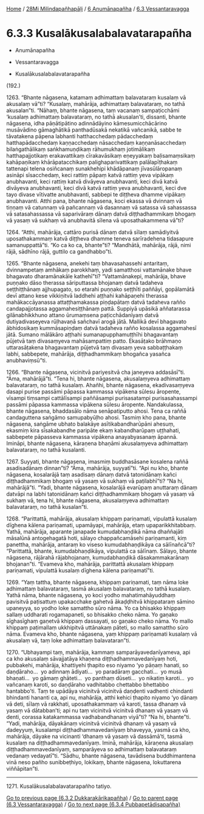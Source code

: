 
[Home](/) / [28Mi Milindapañhapāḷi](../...md) / [6 Anumānapañha](...md) / [6.3 Vessantaravagga](../28Mi/6/6.3.md)

# 6.3.3 Kusalākusalabalavatarapañha

* Anumānapañha

* Vessantaravagga

* Kusalākusalabalavatarapañha

(192.)

1263\. “Bhante nāgasena, katamaṃ adhimattaṃ balavataraṃ kusalaṃ vā akusalaṃ vā”ti? “Kusalaṃ, mahārāja, adhimattaṃ balavataraṃ, no tathā akusalan”ti. “Nāhaṃ, bhante nāgasena, taṃ vacanaṃ sampaṭicchāmi ‘kusalaṃ adhimattaṃ balavataraṃ, no tathā akusalan’ti, dissanti, bhante nāgasena, idha pāṇātipātino adinnādāyino kāmesumicchācārino musāvādino gāmaghātikā panthadūsakā nekatikā vañcanikā, sabbe te tāvatakena pāpena labhanti hatthacchedaṃ pādacchedaṃ hatthapādacchedaṃ kaṇṇacchedaṃ nāsacchedaṃ kaṇṇanāsacchedaṃ bilaṅgathālikaṃ saṅkhamuṇḍikaṃ rāhumukhaṃ jotimālikaṃ hatthapajjotikaṃ erakavattikaṃ cīrakavāsikaṃ eṇeyyakaṃ baḷisamaṃsikaṃ kahāpaṇikaṃ khārāpatacchikaṃ palighaparivattikaṃ palālapīṭhakaṃ tattenapi telena osiñcanaṃ sunakhehipi khādāpanaṃ jīvasūlāropanaṃ asināpi sīsacchedaṃ, keci rattiṃ pāpaṃ katvā rattiṃ yeva vipākaṃ anubhavanti, keci rattiṃ katvā divāyeva anubhavanti, keci divā katvā divāyeva anubhavanti, keci divā katvā rattiṃ yeva anubhavanti, keci dve tayo divase vītivatte anubhavanti, sabbepi te diṭṭheva dhamme vipākaṃ anubhavanti. Atthi pana, bhante nāgasena, koci ekassa vā dvinnaṃ vā tiṇṇaṃ vā catunnaṃ vā pañcannaṃ vā dasannaṃ vā satassa vā sahassassa vā satasahassassa vā saparivāraṃ dānaṃ datvā diṭṭhadhammikaṃ bhogaṃ vā yasaṃ vā sukhaṃ vā anubhavitā sīlena vā uposathakammena vā”ti?

1264\. “Atthi, mahārāja, cattāro purisā dānaṃ datvā sīlaṃ samādiyitvā uposathakammaṃ katvā diṭṭheva dhamme teneva sarīradehena tidasapure samanuppattā”ti. “Ko ca ko ca, bhante”ti? “Mandhātā, mahārāja, rājā, nimi rājā, sādhīno rājā, guttilo ca gandhabbo”ti.

1265\. “Bhante nāgasena, anekehi taṃ bhavasahassehi antaritaṃ, dvinnampetaṃ amhākaṃ parokkhaṃ, yadi samatthosi vattamānake bhave bhagavato dharamānakāle kathehī”ti? “Vattamānakepi, mahārāja, bhave puṇṇako dāso therassa sāriputtassa bhojanaṃ datvā tadaheva seṭṭhiṭṭhānaṃ ajjhupagato, so etarahi puṇṇako seṭṭhīti paññāyi, gopālamātā devī attano kese vikkiṇitvā laddhehi aṭṭhahi kahāpaṇehi therassa mahākaccāyanassa attaṭṭhamakassa piṇḍapātaṃ datvā tadaheva rañño candapajjotassa aggamahesiṭṭhānaṃ pattā. Suppiyā upāsikā aññatarassa gilānabhikkhuno attano ūrumaṃsena paṭicchādanīyaṃ datvā dutiyadivaseyeva rūḷhavaṇā sañchavī arogā jātā. Mallikā devī bhagavato ābhidosikaṃ kummāsapiṇḍaṃ datvā tadaheva rañño kosalassa aggamahesī jātā. Sumano mālākāro aṭṭhahi sumanapupphamuṭṭhīhi bhagavantaṃ pūjetvā taṃ divasaṃyeva mahāsampattiṃ patto. Ekasāṭako brāhmaṇo uttarasāṭakena bhagavantaṃ pūjetvā taṃ divasaṃ yeva sabbaṭṭhakaṃ labhi, sabbepete, mahārāja, diṭṭhadhammikaṃ bhogañca yasañca anubhaviṃsū”ti.

1266\. “Bhante nāgasena, vicinitvā pariyesitvā cha janeyeva addasāsī”ti. “Āma, mahārājā”ti. “Tena hi, bhante nāgasena, akusalaṃyeva adhimattaṃ balavataraṃ, no tathā kusalaṃ. Ahañhi, bhante nāgasena, ekadivasaṃyeva dasapi purise passāmi pāpassa kammassa vipākena sūlesu āropente, vīsampi tiṃsampi cattālīsampi paññāsampi purisasatampi purisasahassampi passāmi pāpassa kammassa vipākena sūlesu āropente. Nandakulassa, bhante nāgasena, bhaddasālo nāma senāpatiputto ahosi. Tena ca raññā candaguttena saṅgāmo samupabyūḷho ahosi. Tasmiṃ kho pana, bhante nāgasena, saṅgāme ubhato balakāye asītikabandharūpāni ahesuṃ, ekasmiṃ kira sīsakabandhe paripāte ekaṃ kabandharūpaṃ uṭṭhahati, sabbepete pāpasseva kammassa vipākena anayabyasanaṃ āpannā. Imināpi, bhante nāgasena, kāraṇena bhaṇāmi akusalaṃyeva adhimattaṃ balavataraṃ, no tathā kusalanti.

1267\. Suyyati, bhante nāgasena, imasmiṃ buddhasāsane kosalena raññā asadisadānaṃ dinnan”ti? “Āma, mahārāja, suyyatī”ti. “Api nu kho, bhante nāgasena, kosalarājā taṃ asadisaṃ dānaṃ datvā tatonidānaṃ kañci diṭṭhadhammikaṃ bhogaṃ vā yasaṃ vā sukhaṃ vā paṭilabhī”ti? “Na hi, mahārājā”ti. “Yadi, bhante nāgasena, kosalarājā evarūpaṃ anuttaraṃ dānaṃ datvāpi na labhi tatonidānaṃ kañci diṭṭhadhammikaṃ bhogaṃ vā yasaṃ vā sukhaṃ vā, tena hi, bhante nāgasena, akusalaṃyeva adhimattaṃ balavataraṃ, no tathā kusalan”ti.

1268\. “Parittattā, mahārāja, akusalaṃ khippaṃ pariṇamati, vipulattā kusalaṃ dīghena kālena pariṇamati, upamāyapi, mahārāja, etaṃ upaparikkhitabbaṃ. Yathā, mahārāja, aparante janapade kumudabhaṇḍikā nāma dhaññajāti māsalūnā antogehagatā hoti, sālayo chappañcamāsehi pariṇamanti, kiṃ panettha, mahārāja, antaraṃ ko viseso kumudabhaṇḍikāya ca sālīnañcā”ti? “Parittattā, bhante, kumudabhaṇḍikāya, vipulattā ca sālīnaṃ. Sālayo, bhante nāgasena, rājārahā rājabhojanaṃ, kumudabhaṇḍikā dāsakammakarānaṃ bhojanan”ti. “Evameva kho, mahārāja, parittattā akusalaṃ khippaṃ pariṇamati, vipulattā kusalaṃ dīghena kālena pariṇamatī”ti.

1269\. “Yaṃ tattha, bhante nāgasena, khippaṃ pariṇamati, taṃ nāma loke adhimattaṃ balavataraṃ, tasmā akusalaṃ balavataraṃ, no tathā kusalaṃ. Yathā nāma, bhante nāgasena, yo koci yodho mahatimahāyuddhaṃ pavisitvā paṭisattuṃ upakacchake gahetvā ākaḍḍhitvā khippataraṃ sāmino upaneyya, so yodho loke samattho sūro nāma. Yo ca bhisakko khippaṃ sallaṃ uddharati rogamapaneti, so bhisakko cheko nāma. Yo gaṇako sīghasīghaṃ gaṇetvā khippaṃ dassayati, so gaṇako cheko nāma. Yo mallo khippaṃ paṭimallaṃ ukkhipitvā uttānakaṃ pāteti, so mallo samattho sūro nāma. Evameva kho, bhante nāgasena, yaṃ khippaṃ pariṇamati kusalaṃ vā akusalaṃ vā, taṃ loke adhimattaṃ balavataran”ti.

1270\. “Ubhayampi taṃ, mahārāja, kammaṃ samparāyavedanīyameva, api ca kho akusalaṃ sāvajjatāya khaṇena diṭṭhadhammavedanīyaṃ hoti, pubbakehi, mahārāja, khattiyehi ṭhapito eso niyamo ‘yo pāṇaṃ hanati, so daṇḍāraho…  yo adinnaṃ ādiyati…  yo paradāraṃ gacchati…  yo musā bhaṇati…  yo gāmaṃ ghāteti…  yo panthaṃ dūseti…  yo nikatiṃ karoti…  yo vañcanaṃ karoti, so daṇḍāraho vadhitabbo chettabbo bhettabbo hantabbo’ti. Taṃ te upādāya vicinitvā vicinitvā daṇḍenti vadhenti chindanti bhindanti hananti ca, api nu, mahārāja, atthi kehici ṭhapito niyamo ‘yo dānaṃ vā deti, sīlaṃ vā rakkhati, uposathakammaṃ vā karoti, tassa dhanaṃ vā yasaṃ vā dātabban’ti; api nu taṃ vicinitvā vicinitvā dhanaṃ vā yasaṃ vā denti, corassa katakammassa vadhabandhanaṃ viyā”ti? “Na hi, bhante”ti. “Yadi, mahārāja, dāyakānaṃ vicinitvā vicinitvā dhanaṃ vā yasaṃ vā dadeyyuṃ, kusalampi diṭṭhadhammavedanīyaṃ bhaveyya, yasmā ca kho, mahārāja, dāyake na vicinanti ‘dhanaṃ vā yasaṃ vā dassāmā’ti, tasmā kusalaṃ na diṭṭhadhammavedanīyaṃ. Iminā, mahārāja, kāraṇena akusalaṃ diṭṭhadhammavedanīyaṃ, samparāyeva so adhimattaṃ balavataraṃ vedanaṃ vedayatī”ti. “Sādhu, bhante nāgasena, tavādisena buddhimantena vinā neso pañho sunibbeṭhiyo, lokikaṃ, bhante nāgasena, lokuttarena viññāpitan”ti.

---

1271\. Kusalākusalabalavatarapañho tatiyo.



[Go to previous page (6.3.2 Dukkarakārikapañha)](6.3.2.md) / [Go to parent page (6.3 Vessantaravagga)](../28Mi/6/6.3.md) / [Go to next page (6.3.4 Pubbapetādisapañha)](6.3.4.md)


